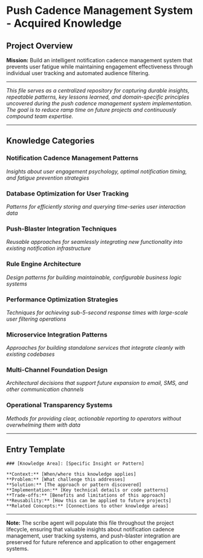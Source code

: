 # Push Cadence Management System - Acquired Knowledge

## Project Overview
**Mission:** Build an intelligent notification cadence management system that prevents user fatigue while maintaining engagement effectiveness through individual user tracking and automated audience filtering.

---

*This file serves as a centralized repository for capturing durable insights, repeatable patterns, key lessons learned, and domain-specific principles uncovered during the push cadence management system implementation. The goal is to reduce ramp time on future projects and continuously compound team expertise.*

---

## Knowledge Categories

### Notification Cadence Management Patterns
*Insights about user engagement psychology, optimal notification timing, and fatigue prevention strategies*

### Database Optimization for User Tracking
*Patterns for efficiently storing and querying time-series user interaction data*

### Push-Blaster Integration Techniques
*Reusable approaches for seamlessly integrating new functionality into existing notification infrastructure*

### Rule Engine Architecture
*Design patterns for building maintainable, configurable business logic systems*

### Performance Optimization Strategies
*Techniques for achieving sub-5-second response times with large-scale user filtering operations*

### Microservice Integration Patterns
*Approaches for building standalone services that integrate cleanly with existing codebases*

### Multi-Channel Foundation Design
*Architectural decisions that support future expansion to email, SMS, and other communication channels*

### Operational Transparency Systems
*Methods for providing clear, actionable reporting to operators without overwhelming them with data*

---

## Entry Template
```
### [Knowledge Area]: [Specific Insight or Pattern]

**Context:** [When/where this knowledge applies]
**Problem:** [What challenge this addresses]
**Solution:** [The approach or pattern discovered]
**Implementation:** [Key technical details or code patterns]
**Trade-offs:** [Benefits and limitations of this approach]
**Reusability:** [How this can be applied to future projects]
**Related Concepts:** [Connections to other knowledge areas]
```

---

**Note:** The scribe agent will populate this file throughout the project lifecycle, ensuring that valuable insights about notification cadence management, user tracking systems, and push-blaster integration are preserved for future reference and application to other engagement systems.